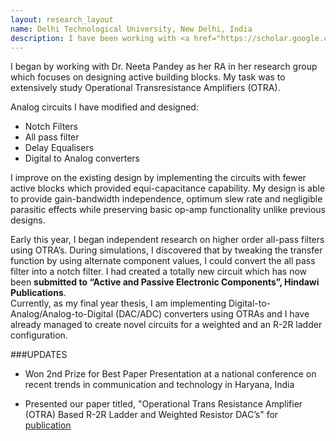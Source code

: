 ```yaml
---
layout: research_layout
name: Delhi Technological University, New Delhi, India
description: I have been working with <a href="https://scholar.google.co.in/citations?user=7pew59gAAAAJ&hl=en">Dr. Neeta Pandey</a> at DTU, one of India's best engineering institutes in the area of active building blocks in analog circuits. 
---
```


I began by working with Dr. Neeta Pandey as her RA in her research group which focuses on designing active building blocks. My task was to extensively study Operational Transresistance Amplifiers (OTRA).  

Analog circuits I have modified and designed:

+ Notch Filters
+ All pass filter
+ Delay Equalisers
+ Digital to Analog converters

 I improve on the existing design by implementing the circuits with fewer active blocks which provided equi-capacitance capability. My design is able to provide gain-bandwidth independence, optimum slew rate and negligible parasitic effects while preserving basic op-amp functionality unlike previous designs.  

Early this year, I began independent research on higher order all-pass filters using OTRA’s. During simulations, I discovered that by tweaking the transfer function by using alternate component values, I could convert the all pass filter into a notch filter. I had created a totally new circuit which has now been **submitted to “Active and Passive Electronic Components”, Hindawi Publications**.  
Currently, as my final year thesis, I am implementing Digital-to-Analog/Analog-to-Digital (DAC/ADC) converters using OTRAs and I have already managed to create novel circuits for a weighted and an R-2R ladder configuration.

###UPDATES

* Won 2nd Prize for Best Paper Presentation at a national conference on recent trends in communication and technology in Haryana, India

* Presented our paper titled, "Operational Trans Resistance Amplifier (OTRA) Based R-2R Ladder and Weighted Resistor DAC’s" for [publication](http://data.conferenceworld.in/ICRISEM2/P591-596.pdf)
